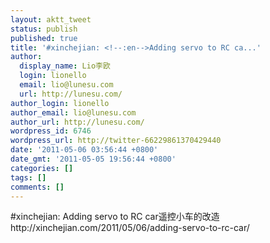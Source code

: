 ```yaml
---
layout: aktt_tweet
status: publish
published: true
title: '#xinchejian: <!--:en-->Adding servo to RC ca...'
author:
  display_name: Lio李欧
  login: lionello
  email: lio@lunesu.com
  url: http://lunesu.com/
author_login: lionello
author_email: lio@lunesu.com
author_url: http://lunesu.com/
wordpress_id: 6746
wordpress_url: http://twitter-66229861370429440
date: '2011-05-06 03:56:44 +0800'
date_gmt: '2011-05-05 19:56:44 +0800'
categories: []
tags: []
comments: []
---
```

<p>#xinchejian: <!--:en-->Adding servo to RC car<!--:--><!--:zh-->遥控小车的改造<!--:--> http:&#47;&#47;xinchejian.com&#47;2011&#47;05&#47;06&#47;adding-servo-to-rc-car&#47;</p>
